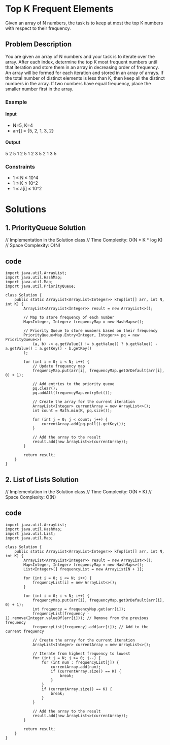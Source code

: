 # Top K Frequent Elements

Given an array of N numbers, the task is to keep at most the top K numbers with respect to their frequency.

## Problem Description

You are given an array of N numbers and your task is to iterate over the array. After each index, determine the top K most frequent numbers until that iteration and store them in an array in decreasing order of frequency. An array will be formed for each iteration and stored in an array of arrays. If the total number of distinct elements is less than K, then keep all the distinct numbers in the array. If two numbers have equal frequency, place the smaller number first in the array.

### Example

#### Input
- N=5, K=4
- arr[] = {5, 2, 1, 3, 2}

#### Output
5
2 5
1 2 5
1 2 3 5
2 1 3 5

### Constraints
- 1 ≤ N ≤ 10^4
- 1 ≤ K ≤ 10^2
- 1 ≤ a[i] ≤ 10^2

# Solutions

## 1. PriorityQueue Solution
// Implementation in the Solution class
// Time Complexity: O(N * K * log K)
// Space Complexity: O(N)
## code
```
import java.util.ArrayList;
import java.util.HashMap;
import java.util.Map;
import java.util.PriorityQueue;

class Solution {
    public static ArrayList<ArrayList<Integer>> kTop(int[] arr, int N, int K) {
        ArrayList<ArrayList<Integer>> result = new ArrayList<>();
        
        // Map to store frequency of each number
        Map<Integer, Integer> frequencyMap = new HashMap<>();
        
        // Priority Queue to store numbers based on their frequency
        PriorityQueue<Map.Entry<Integer, Integer>> pq = new PriorityQueue<>(
            (a, b) -> a.getValue() != b.getValue() ? b.getValue() - a.getValue() : a.getKey() - b.getKey()
        );
        
        for (int i = 0; i < N; i++) {
            // Update frequency map
            frequencyMap.put(arr[i], frequencyMap.getOrDefault(arr[i], 0) + 1);
            
            // Add entries to the priority queue
            pq.clear();
            pq.addAll(frequencyMap.entrySet());
            
            // Create the array for the current iteration
            ArrayList<Integer> currentArray = new ArrayList<>();
            int count = Math.min(K, pq.size());
            
            for (int j = 0; j < count; j++) {
                currentArray.add(pq.poll().getKey());
            }
            
            // Add the array to the result
            result.add(new ArrayList<>(currentArray));
        }
        
        return result;
    }
}

```
## 2. List of Lists Solution
// Implementation in the Solution class
// Time Complexity: O(N * K)
// Space Complexity: O(N)
## code
```
import java.util.ArrayList;
import java.util.HashMap;
import java.util.List;
import java.util.Map;

class Solution {
    public static ArrayList<ArrayList<Integer>> kTop(int[] arr, int N, int K) {
        ArrayList<ArrayList<Integer>> result = new ArrayList<>();
        Map<Integer, Integer> frequencyMap = new HashMap<>();
        List<Integer>[] frequencyList = new ArrayList[N + 1];

        for (int i = 0; i <= N; i++) {
            frequencyList[i] = new ArrayList<>();
        }

        for (int i = 0; i < N; i++) {
            frequencyMap.put(arr[i], frequencyMap.getOrDefault(arr[i], 0) + 1);
            int frequency = frequencyMap.get(arr[i]);
            frequencyList[frequency - 1].remove(Integer.valueOf(arr[i])); // Remove from the previous frequency
            frequencyList[frequency].add(arr[i]); // Add to the current frequency

            // Create the array for the current iteration
            ArrayList<Integer> currentArray = new ArrayList<>();

            // Iterate from highest frequency to lowest
            for (int j = N; j >= 0; j--) {
                for (int num : frequencyList[j]) {
                    currentArray.add(num);
                    if (currentArray.size() == K) {
                        break;
                    }
                }
                if (currentArray.size() == K) {
                    break;
                }
            }

            // Add the array to the result
            result.add(new ArrayList<>(currentArray));
        }

        return result;
    }
}

```